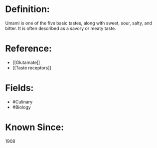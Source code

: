 

# Definition:
Umami is one of the five basic tastes, along with sweet, sour, salty, and bitter. It is often described as a savory or meaty taste.

# Reference:
- [[Glutamate]]
- [[Taste receptors]]

# Fields: 
- #Culinary
- #Biology

# Known Since:
1908

